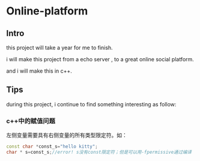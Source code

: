 # Online-platform

## Intro

this project will take a year for me to finish.

i will make this project from a echo server , to a great online social platform.

and i will make this in c++.

## Tips
during this project, i continue to find something interesting as follow:  
### c++中的赋值问题
左侧变量需要具有右侧变量的所有类型限定符。如：  
```cpp
const char *const_s="hello kitty";
char * s=const_s;//error! s没有const限定符；但是可以用-fpermissive通过编译
```
